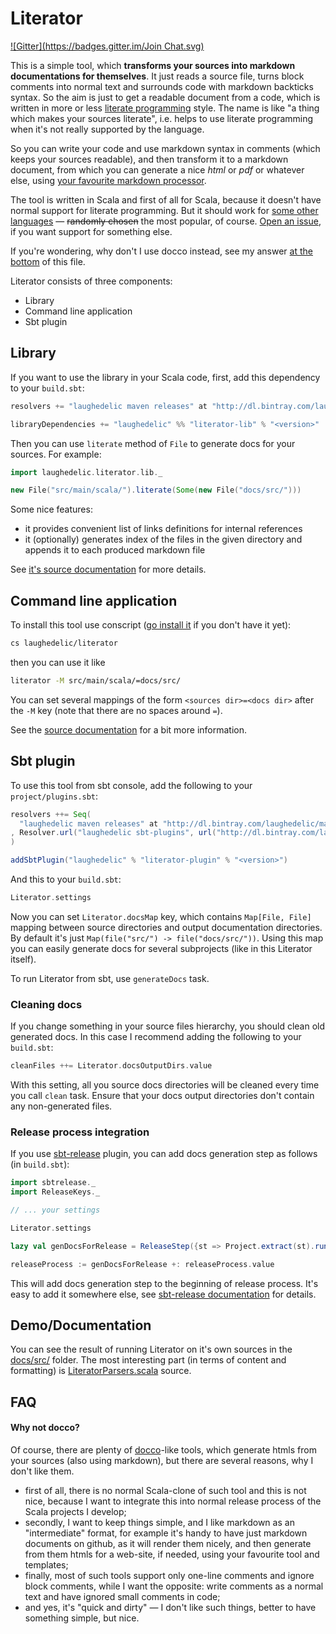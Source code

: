 Literator
=========

[![Gitter](https://badges.gitter.im/Join Chat.svg)](https://gitter.im/laughedelic/literator?utm_source=badge&utm_medium=badge&utm_campaign=pr-badge)

This is a simple tool, which **transforms your sources into markdown documentations for themselves**. It just reads a source file, turns block comments into normal text and surrounds code with markdown backticks syntax. So the aim is just to get a readable document from a code, which is written in more or less [literate programming](http://en.wikipedia.org/wiki/Literate_programming) style. The name is like "a thing which makes your sources literate", i.e. helps to use literate programming when it's not really supported by the language.

So you can write your code and use markdown syntax in comments (which keeps your sources readable), and then transform it to a markdown document, from which you can generate a nice _html_ or _pdf_ or whatever else, using [your favourite markdown processor](http://johnmacfarlane.net/pandoc/).

The tool is written in Scala and first of all for Scala, because it doesn't have normal support for literate programming. But it should work for [some other languages][lib/LanguageMap] — ~~randomly chosen~~ the most popular, of course. [Open an issue](https://github.com/laughedelic/literator/issues/new), if you want support for something else.

If you're wondering, why don't I use docco instead, see my answer [at the bottom](#why-not-docco) of this file.

Literator consists of three components:

- Library
- Command line application
- Sbt plugin


## Library

If you want to use the library in your Scala code, first, add this dependency to your `build.sbt`:

```scala
resolvers += "laughedelic maven releases" at "http://dl.bintray.com/laughedelic/maven"

libraryDependencies += "laughedelic" %% "literator-lib" % "<version>"
```

Then you can use `literate` method of `File` to generate docs for your sources. For example:

```scala
import laughedelic.literator.lib._

new File("src/main/scala/").literate(Some(new File("docs/src/")))
```

Some nice features:

- it provides convenient list of links definitions for internal references 
- it (optionally) generates index of the files in the given directory and appends it to each produced markdown file 

See [it's source documentation][lib/package] for more details.


## Command line application

To install this tool use conscript ([go install it](https://github.com/n8han/conscript#installation) if you don't have it yet):

```bash
cs laughedelic/literator
```

then you can use it like

```bash
literator -M src/main/scala/=docs/src/
```

You can set several mappings of the form `<sources dir>=<docs dir>` after the `-M` key (note that there are no spaces around `=`).

See the [source documentation][app/LiteratorApp] for a bit more information.


## Sbt plugin

To use this tool from sbt console, add the following to your `project/plugins.sbt`:

```scala
resolvers ++= Seq(
  "laughedelic maven releases" at "http://dl.bintray.com/laughedelic/maven"    
, Resolver.url("laughedelic sbt-plugins", url("http://dl.bintray.com/laughedelic/sbt-plugins"))(Resolver.ivyStylePatterns)   
)

addSbtPlugin("laughedelic" % "literator-plugin" % "<version>")
```

And this to your `build.sbt`:

```scala
Literator.settings
```

Now you can set `Literator.docsMap` key, which contains `Map[File, File]` mapping between source directories and output documentation directories. By default it's just `Map(file("src/") -> file("docs/src/"))`. Using this map you can easily generate docs for several subprojects (like in this Literator itself).

To run Literator from sbt, use `generateDocs` task.


### Cleaning docs

If you change something in your source files hierarchy, you should clean old generated docs. In this case I recommend adding the following to your `build.sbt`:

```scala
cleanFiles ++= Literator.docsOutputDirs.value
```

With this setting, all you source docs directories will be cleaned every time you call `clean` task. Ensure that your docs output directories don't contain any non-generated files.


### Release process integration

If you use [sbt-release](https://github.com/sbt/sbt-release) plugin, you can add docs generation step as follows (in `build.sbt`):

```scala
import sbtrelease._
import ReleaseKeys._

// ... your settings

Literator.settings

lazy val genDocsForRelease = ReleaseStep({st => Project.extract(st).runTask(Literator.generateDocs, st)._1 })

releaseProcess := genDocsForRelease +: releaseProcess.value
```

This will add docs generation step to the beginning of release process. It's easy to add it somewhere else, see [sbt-release documentation](https://github.com/sbt/sbt-release) for details.


## Demo/Documentation

You can see the result of running Literator on it's own sources in the [docs/src/](docs/src/) folder. The most interesting part (in terms of content and formatting) is [LiteratorParsers.scala][lib/LiteratorParsers] source.


## FAQ

#### Why not docco?

Of course, there are plenty of [docco](http://jashkenas.github.io/docco/)-like tools, which generate htmls from your sources (also using markdown), but there are several reasons, why I don't like them.

- first of all, there is no normal Scala-clone of such tool and this is not nice, because I want to integrate this into normal release process of the Scala projects I develop;
- secondly, I want to keep things simple, and I like markdown as an "intermediate" format, for example it's handy to have just markdown documents on github, as it will render them nicely, and then generate from them htmls for a web-site, if needed, using your favourite tool and templates;
- finally, most of such tools support only one-line comments and ignore block comments, while I want the opposite: write comments as a normal text and have ignored small comments in code;
- and yes, it's "quick and dirty" — I don't like such things, better to have something simple, but nice.



[lib/FileUtils]: docs/src/lib/FileUtils.scala.md
[lib/LanguageMap]: docs/src/lib/LanguageMap.scala.md
[lib/LiteratorParsers]: docs/src/lib/LiteratorParsers.scala.md
[lib/package]: docs/src/lib/package.scala.md
[app/LiteratorApp]: docs/src/app/LiteratorApp.scala.md
[plugin/LiteratorPlugin]: docs/src/plugin/LiteratorPlugin.scala.md
